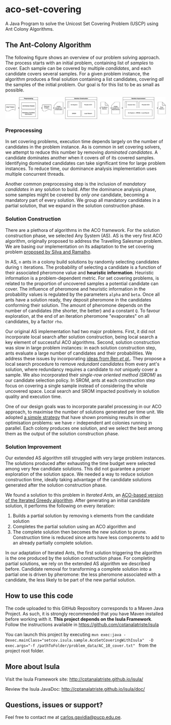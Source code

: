 # aco-set-covering
A Java Program to solve the Unicost Set Covering Problem (USCP) using Ant Colony Algorithms. 


The Ant-Colony Algorithm
------------------------

The following figure shows an overview of our problem solving approach.
The process starts with an initial problem, containing list of _samples_
to cover.
Each sample can be covered by multiple _candidates_, and each candidate
covers several samples.
For a given problem instance, the algorithm produces a final solution containing
a list candidates, covering _all_ the samples of the initial problem.
Our goal is for this list to be as small as possible.

![Ant Colony ALgorithm for Set Covering](https://github.com/cptanalatriste/aco-set-covering/blob/master/img/aco_set_covering.png?raw=true)


### Preprocessing
In set covering problems, execution time depends
largely on the number of candidates in the problem instance.
As is common in set covering solvers, we attempt to reduce this number by
removing _dominated candidates_.
A candidate dominates another when it covers _all_ of its covered samples.
Identifying dominated candidates can take significant time for large problem
instances.
To reduce time, our dominance analysis implementation uses multiple
concurrent threads.

Another common preprocessing step is the inclusion of _mandatory candidates_
in any solution to build.
After the dominance analysis phase, some samples might be covered by _only one_
candidate, becoming a mandatory part of every solution.
We group all mandatory candidates in a partial solution, that we
expand in the solution construction phase.

### Solution Construction
There are a plethora of algorithms in the ACO framework.
For the solution construction phase, we selected Any System (AS).
AS is the very first ACO algorithm, originally proposed to address the Travelling
Salesman problem.
We are basing our implementation on its adaptation to the set covering
problem [proposed by Silva and Ramalho](https://ieeexplore.ieee.org/abstract/document/971999).

In AS, `n` ants in a colony build solutions by randomly selecting candidates
during `t` iterations.
The probability of selecting a candidate is a function of their
associated pheromone value and **heuristic information**.
Heuristic information is a problem-dependent metric.
For set covering problems, is related to the proportion of uncovered samples a
potential candidate can cover.
The influence of pheromone and heuristic information in the probability values
is regulated by the parameters `alpha` and `beta`.
Once all ants have a solution ready, they deposit pheromone in the candidates
conforming their solution.
The amount of pheromone depends on the number of candidates (the shorter,
the better) and a constant `Q`.
To favour exploration, at the end of an iteration pheromone "evaporates"
on all candidates, by a factor `rho`.

Our original AS implementation had two major problems.
First, it did not incorporate local search after solution construction,
being local search a key element of successful ACO algorithms.
Second, solution construction was slow in large problem instances: in each
solution construction step, ants evaluate a large number of candidates and
their probabilities.
We address these issues by incorporating [ideas from Ren _et al._](https://www.sciencedirect.com/science/article/abs/pii/S0360835210000471).
They propose a local search procedure to remove _redundant candidates_
from every ant's solution, where redundancy requires a candidate to _not_
uniquely cover a sample.
We also incorporated their _single-row oriented method (SROM)_ as our
candidate selection policy.
In SROM, ants at each construction step focus on covering a single sample
instead of considering the whole uncovered space.
Local search and SROM impacted positively in solution quality
and execution time.

One of our design goals was to incorporate parallel processing in our ACO
approach, to maximise the number of solutions generated per time unit.
We adopted [a simple strategy](https://link.springer.com/chapter/10.1007/BFb0056914) that have shown promising results in other
optimisation problems: we have `r` independent ant colonies running in
parallel.
Each colony produces one solution, and we select the best among them as the
output of the solution construction phase.

### Solution Improvement
Our extended AS algorithm still struggled with very large problem instances.
The solutions produced after exhausting the time budget were selected among
very few candidate solutions.
This did not guarantee a proper exploration of the solution space.
We needed a way to reduce solution construction time, ideally taking advantage
of the candidate solutions generated after the solution construction phase.

We found a solution to this problem in _Iterated Ants_, an [ACO-based version
of the Iterated Greedy algorithm](https://link.springer.com/chapter/10.1007/11839088_16).
After generating an initial candidate solution, it performs the following on
every iteration:

1) Builds a partial solution by removing `k` elements from the
candidate solution 
2) Completes the partial solution using an ACO algorithm and
3) The complete solution then becomes the new solution to prune.
Construction time is reduced since ants have less components to add to an
already partially complete solution.

In our adaptation of Iterated Ants, the first solution triggering
the algorithm is the one produced by the solution construction phase.
For completing partial solutions, we rely on the extended AS algorithm we
described before.
Candidate removal for transforming a complete solution into a partial one is
driven by pheromone: the less pheromone associated with a candidate, the less
likely to be part of the new partial solution.

How to use this code
--------------------
The code uploaded to this GitHub Repository corresponds to a Maven Java Project. As such, it is strongly recommended that 
you have Maven installed before working with it.
**This project depends on the Isula Framework**. Follow the instructions available in
 https://github.com/cptanalatriste/isula

You can launch this project by executing 
`mvn exec:java -Dexec.mainClass="setcov.isula.sample.AcoSetCoveringWithIsula"  -D exec.args="-f /pathToFolder/problem_data/AC_10_cover.txt" ` 
from the project root folder.

More about Isula
----------------
Visit the Isula Framework site: http://cptanalatriste.github.io/isula/

Review the Isula JavaDoc: http://cptanalatriste.github.io/isula/doc/

Questions, issues or support?
----------------------------
Feel free to contact me at carlos.gavidia@pucp.edu.pe.
